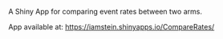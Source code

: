 A Shiny App for comparing event rates between two arms.  

App available at: https://iamstein.shinyapps.io/CompareRates/
